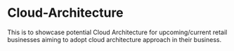 # Cloud-Architecture
This is to showcase potential Cloud Architecture for upcoming/current retail businesses aiming to adopt cloud architecture approach in their business. 
